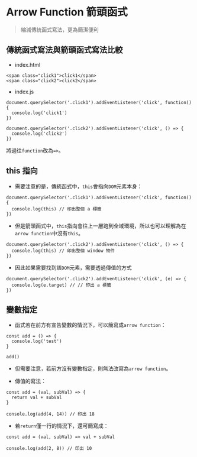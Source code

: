 # Arrow Function 箭頭函式

> 縮減傳統函式寫法，更為簡潔便利

## 傳統函式寫法與箭頭函式寫法比較
* index.html

```
<span class="click1">click1</span>
<span class="click2">click2</span>
```
* index.js

```
document.querySelector('.click1').addEventListener('click', function() {
  console.log('click1')
})

document.querySelector('.click2').addEventListener('click', () => {
  console.log('click2')
})
```
將過往`function`改為`=>`。

## this 指向
* 需要注意的是，傳統函式中，`this`會指向`DOM`元素本身：

```
document.querySelector('.click1').addEventListener('click', function() {
  console.log(this) // 印出整個 a 標籤
})
```

* 但是箭頭函式中，`this`指向會往上一層跑到全域環境，所以也可以理解為在`arrow function`中沒有`this`。

```
document.querySelector('.click2').addEventListener('click', () => {
  console.log(this) // 印出整個 window 物件
})
```

* 因此如果需要找到該`DOM`元素，需要透過傳值的方式

```
document.querySelector('.click2').addEventListener('click', (e) => {
  console.log(e.target) // // 印出 a 標籤
})
```

## 變數指定
* 函式若在前方有宣告變數的情況下，可以簡寫成`arrow function`：

```
const add = () => {
  console.log('test')
}

add()
```
* 但需要注意，若前方沒有變數指定，則無法改寫為`arrow function`。

* 傳值的寫法：

```
const add = (val, subVal) => {
  return val + subVal
}

console.log(add(4, 14)) // 印出 18
```

* 若`return`僅一行的情況下，還可簡寫成：

```
const add = (val, subVal) => val + subVal

console.log(add(2, 8)) // 印出 10
```